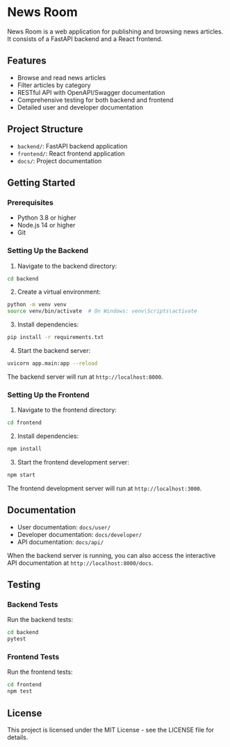 # News Room

News Room is a web application for publishing and browsing news articles. It consists of a FastAPI backend and a React frontend.

## Features

- Browse and read news articles
- Filter articles by category
- RESTful API with OpenAPI/Swagger documentation
- Comprehensive testing for both backend and frontend
- Detailed user and developer documentation

## Project Structure

- `backend/`: FastAPI backend application
- `frontend/`: React frontend application
- `docs/`: Project documentation

## Getting Started

### Prerequisites

- Python 3.8 or higher
- Node.js 14 or higher
- Git

### Setting Up the Backend

1. Navigate to the backend directory:

```bash
cd backend
```

2. Create a virtual environment:

```bash
python -m venv venv
source venv/bin/activate  # On Windows: venv\Scripts\activate
```

3. Install dependencies:

```bash
pip install -r requirements.txt
```

4. Start the backend server:

```bash
uvicorn app.main:app --reload
```

The backend server will run at `http://localhost:8000`.

### Setting Up the Frontend

1. Navigate to the frontend directory:

```bash
cd frontend
```

2. Install dependencies:

```bash
npm install
```

3. Start the frontend development server:

```bash
npm start
```

The frontend development server will run at `http://localhost:3000`.

## Documentation

- User documentation: `docs/user/`
- Developer documentation: `docs/developer/`
- API documentation: `docs/api/`

When the backend server is running, you can also access the interactive API documentation at `http://localhost:8000/docs`.

## Testing

### Backend Tests

Run the backend tests:

```bash
cd backend
pytest
```

### Frontend Tests

Run the frontend tests:

```bash
cd frontend
npm test
```

## License

This project is licensed under the MIT License - see the LICENSE file for details.

